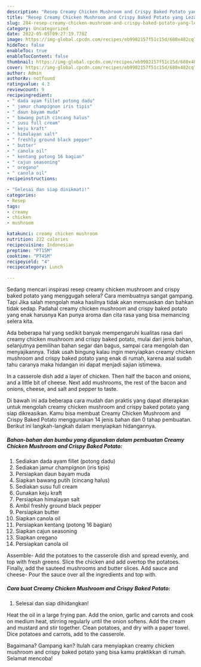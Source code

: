 ```yaml
---
description: "Resep Creamy Chicken Mushroom and Crispy Baked Potato yang Lezat Sekali"
title: "Resep Creamy Chicken Mushroom and Crispy Baked Potato yang Lezat Sekali"
slug: 284-resep-creamy-chicken-mushroom-and-crispy-baked-potato-yang-lezat-sekali
category: Uncategorized
date: 2022-05-05T09:27:19.778Z
image: https://img-global.cpcdn.com/recipes/eb9902157f51c15d/680x482cq70/creamy-chicken-mushroom-and-crispy-baked-potato-foto-resep-utama.jpg
hideToc: false
enableToc: true
enableTocContent: false
thumbnail: https://img-global.cpcdn.com/recipes/eb9902157f51c15d/680x482cq70/creamy-chicken-mushroom-and-crispy-baked-potato-foto-resep-utama.jpg
cover: https://img-global.cpcdn.com/recipes/eb9902157f51c15d/680x482cq70/creamy-chicken-mushroom-and-crispy-baked-potato-foto-resep-utama.jpg
author: Admin
authorAv: notfound
ratingvalue: 4.3
reviewcount: 9
recipeingredient:
- " dada ayam fillet potong dadu"
- " jamur champignon iris tipis"
- " daun bayam muda"
- " bawang putih cincang halus"
- " susu full cream"
- " keju kraft"
- " himalayan salt"
- " freshly ground black pepper"
- " butter"
- " canola oil"
- " kentang potong 16 bagian"
- " cajun seasoning"
- " oregano"
- " canola oil"
recipeinstructions:

- "Selesai dan siap dinikmati!"
categories:
- Resep
tags:
- creamy
- chicken
- mushroom

katakunci: creamy chicken mushroom 
nutrition: 222 calories
recipecuisine: Indonesian
preptime: "PT15M"
cooktime: "PT45M"
recipeyield: "4"
recipecategory: Lunch

---
```



Sedang mencari inspirasi resep creamy chicken mushroom and crispy baked potato yang menggugah selera? Cara membuatnya sangat gampang. Tapi Jika salah mengolah maka hasilnya tidak akan memuaskan dan bahkan tidak sedap. Padahal creamy chicken mushroom and crispy baked potato yang enak harusnya Kan punya aroma dan cita rasa yang bisa memancing selera kita.


Ada beberapa hal yang sedikit banyak mempengaruhi kualitas rasa dari creamy chicken mushroom and crispy baked potato, mulai dari jenis bahan, selanjutnya pemilihan bahan segar dan bagus, sampai cara mengolah dan menyajikannya. Tidak usah bingung kalau ingin menyiapkan creamy chicken mushroom and crispy baked potato yang enak di rumah, karena asal sudah tahu caranya maka hidangan ini dapat menjadi sajian istimewa.

In a casserole dish add a layer of chicken. Then half the bacon and onions, and a little bit of cheese. Next add mushrooms, the rest of the bacon and onions, cheese, and salt and pepper to taste.


Di bawah ini ada beberapa cara mudah dan praktis yang dapat diterapkan untuk mengolah creamy chicken mushroom and crispy baked potato yang siap dikreasikan. Kamu bisa membuat Creamy Chicken Mushroom and Crispy Baked Potato menggunakan 14 jenis bahan dan 0 tahap pembuatan. Berikut ini langkah-langkah dalam menyiapkan hidangannya.

<!--inarticleads1-->

##### Bahan-bahan dan bumbu yang digunakan dalam pembuatan Creamy Chicken Mushroom and Crispy Baked Potato:

1. Sediakan  dada ayam fillet (potong dadu)
1. Sediakan  jamur champignon (iris tipis)
1. Persiapkan  daun bayam muda
1. Siapkan  bawang putih (cincang halus)
1. Sediakan  susu full cream
1. Gunakan  keju kraft
1. Persiapkan  himalayan salt
1. Ambil  freshly ground black pepper
1. Persiapkan  butter
1. Siapkan  canola oil
1. Persiapkan  kentang (potong 16 bagian)
1. Siapkan  cajun seasoning
1. Siapkan  oregano
1. Persiapkan  canola oil


Assemble- Add the potatoes to the casserole dish and spread evenly, and top with fresh greens. Slice the chicken and add overtop the potatoes. Finally, add the sauteed mushrooms and butter slices. Add sauce and cheese- Pour the sauce over all the ingredients and top with. 

<!--inarticleads2-->

##### Cara buat Creamy Chicken Mushroom and Crispy Baked Potato:


1. Selesai dan siap dihidangkan!

Heat the oil in a large frying pan. Add the onion, garlic and carrots and cook on medium heat, stirring regularly until the onion softens. Add the cream and mustard and stir together. Clean potatoes, and dry with a paper towel. Dice potatoes and carrots, add to the casserole. 

Bagaimana? Gampang kan? Itulah cara menyiapkan creamy chicken mushroom and crispy baked potato yang bisa kamu praktikkan di rumah. Selamat mencoba!
